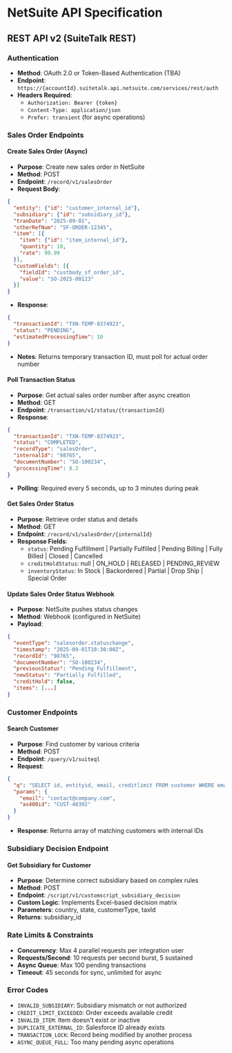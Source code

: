 # NetSuite API Specification

## REST API v2 (SuiteTalk REST)

### Authentication
- **Method**: OAuth 2.0 or Token-Based Authentication (TBA)
- **Endpoint**: `https://{accountId}.suitetalk.api.netsuite.com/services/rest/auth`
- **Headers Required**: 
  - `Authorization: Bearer {token}`
  - `Content-Type: application/json`
  - `Prefer: transient` (for async operations)

### Sales Order Endpoints

#### Create Sales Order (Async)
- **Purpose**: Create new sales order in NetSuite
- **Method**: POST
- **Endpoint**: `/record/v1/salesOrder`
- **Request Body**:
```json
{
  "entity": {"id": "customer_internal_id"},
  "subsidiary": {"id": "subsidiary_id"},
  "tranDate": "2025-09-01",
  "otherRefNum": "SF-ORDER-12345",
  "item": [{
    "item": {"id": "item_internal_id"},
    "quantity": 10,
    "rate": 99.99
  }],
  "customFields": [{
    "fieldId": "custbody_sf_order_id",
    "value": "SO-2025-00123"
  }]
}
```
- **Response**: 
```json
{
  "transactionId": "TXN-TEMP-8374923",
  "status": "PENDING",
  "estimatedProcessingTime": 10
}
```
- **Notes**: Returns temporary transaction ID, must poll for actual order number

#### Poll Transaction Status
- **Purpose**: Get actual sales order number after async creation
- **Method**: GET
- **Endpoint**: `/transaction/v1/status/{transactionId}`
- **Response**:
```json
{
  "transactionId": "TXN-TEMP-8374923",
  "status": "COMPLETED",
  "recordType": "salesOrder",
  "internalId": "98765",
  "documentNumber": "SO-100234",
  "processingTime": 8.3
}
```
- **Polling**: Required every 5 seconds, up to 3 minutes during peak

#### Get Sales Order Status
- **Purpose**: Retrieve order status and details
- **Method**: GET
- **Endpoint**: `/record/v1/salesOrder/{internalId}`
- **Response Fields**:
  - `status`: Pending Fulfillment | Partially Fulfilled | Pending Billing | Fully Billed | Closed | Cancelled
  - `creditHoldStatus`: null | ON_HOLD | RELEASED | PENDING_REVIEW
  - `inventoryStatus`: In Stock | Backordered | Partial | Drop Ship | Special Order

#### Update Sales Order Status Webhook
- **Purpose**: NetSuite pushes status changes
- **Method**: Webhook (configured in NetSuite)
- **Payload**:
```json
{
  "eventType": "salesorder.statuschange",
  "timestamp": "2025-09-01T10:30:00Z",
  "recordId": "98765",
  "documentNumber": "SO-100234",
  "previousStatus": "Pending Fulfillment",
  "newStatus": "Partially Fulfilled",
  "creditHold": false,
  "items": [...]
}
```

### Customer Endpoints

#### Search Customer
- **Purpose**: Find customer by various criteria
- **Method**: POST
- **Endpoint**: `/query/v1/suiteql`
- **Request**:
```json
{
  "q": "SELECT id, entityid, email, creditlimit FROM customer WHERE email = :email OR custentity_as400_id = :as400id",
  "params": {
    "email": "contact@company.com",
    "as400id": "CUST-48392"
  }
}
```
- **Response**: Returns array of matching customers with internal IDs

### Subsidiary Decision Endpoint

#### Get Subsidiary for Customer
- **Purpose**: Determine correct subsidiary based on complex rules
- **Method**: POST  
- **Endpoint**: `/script/v1/customscript_subsidiary_decision`
- **Custom Logic**: Implements Excel-based decision matrix
- **Parameters**: country, state, customerType, taxId
- **Returns**: subsidiary_id

### Rate Limits & Constraints
- **Concurrency**: Max 4 parallel requests per integration user
- **Requests/Second**: 10 requests per second burst, 5 sustained
- **Async Queue**: Max 100 pending transactions
- **Timeout**: 45 seconds for sync, unlimited for async

### Error Codes
- `INVALID_SUBSIDIARY`: Subsidiary mismatch or not authorized
- `CREDIT_LIMIT_EXCEEDED`: Order exceeds available credit
- `INVALID_ITEM`: Item doesn't exist or inactive
- `DUPLICATE_EXTERNAL_ID`: Salesforce ID already exists
- `TRANSACTION_LOCK`: Record being modified by another process
- `ASYNC_QUEUE_FULL`: Too many pending async operations